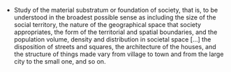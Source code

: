 - Study of the material substratum or foundation of society, that is, to be understood in the broadest possible sense as including the size of the social territory, the nature of the geographical space that society appropriates, the form of the territorial and spatial boundaries, and the population volume, density and distribution in societal space […] the disposition of streets and squares, the architecture of the houses, and the structure of things made vary from village to town and from the large city to the small one, and so on.